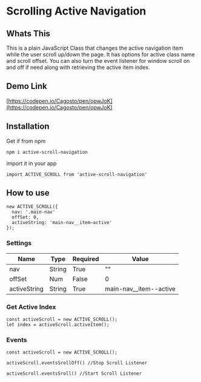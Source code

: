 # Scrolling Active Navigation

## Whats This

This is a plain JavaScript Class that changes the active navigation item while the user scroll up/down the page.  It has options for active class name and scroll offset.  You can also turn the event listener for window scroll on and off if need along with retrieving the active item index.

## Demo Link

[https://codepen.io/Cagosto/pen/opwJoK](https://codepen.io/Cagosto/pen/opwJoK)

## Installation

Get if from npm

`npm i active-scroll-navigation`

import it in your app

`import ACTIVE_SCROLL from 'active-scroll-navigation'`

## How to use
```
new ACTIVE_SCROLL({
  nav: '.main-nav'
  offSet: 0,
  activeString: 'main-nav__item—active'
});
```

### Settings
Name          | Type    | Required | Value                  |
--------------|---------|----------|------------------------|
nav           | String  | True     | ""                     |
offSet        | Num     | False    | 0                      |
activeString  | String  | True     | main-nav__item--active |

### Get Active Index
```
const activeScroll = new ACTIVE_SCROLL();
let index = activeScroll.activeItem();
```

### Events
```
const activeScroll = new ACTIVE_SCROLL();

activeScroll.eventsSrollOff() //Stop Scroll Listener

activeScroll.eventsSroll() //Start Scroll Listener
```
